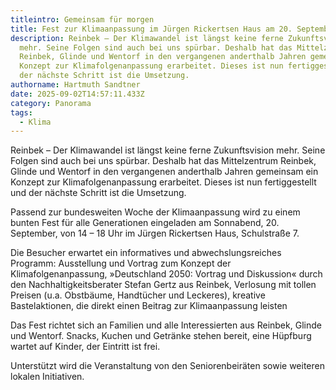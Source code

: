 ```yaml
---
titleintro: Gemeinsam für morgen
title: Fest zur Klimaanpassung im Jürgen Rickertsen Haus am 20. September
description: Reinbek – Der Klimawandel ist längst keine ferne Zukunftsvision
  mehr. Seine Folgen sind auch bei uns spürbar. Deshalb hat das Mittelzentrum
  Reinbek, Glinde und Wentorf in den vergangenen anderthalb Jahren gemeinsam ein
  Konzept zur Klimafolgenanpassung erarbeitet. Dieses ist nun fertiggestellt und
  der nächste Schritt ist die Umsetzung.
authorname: Hartmuth Sandtner
date: 2025-09-02T14:57:11.433Z
category: Panorama
tags:
  - Klima
---
```

Reinbek – Der Klimawandel ist längst keine ferne Zukunftsvision mehr. Seine Folgen sind auch bei uns spürbar. Deshalb hat das Mittelzentrum Reinbek, Glinde und Wentorf in den vergangenen anderthalb Jahren gemeinsam ein Konzept zur Klimafolgenanpassung erarbeitet. Dieses ist nun fertiggestellt und der nächste Schritt ist die Umsetzung.

Passend zur bundesweiten Woche der Klimaanpassung wird zu einem bunten Fest für alle Generationen eingeladen am Sonnabend, 20. September, von 14 – 18 Uhr im Jürgen Rickertsen Haus, Schulstraße 7.

Die Besucher erwartet ein informatives und abwechslungsreiches Programm: Ausstellung und Vortrag zum Konzept der Klimafolgenanpassung, »Deutschland 2050: Vortrag und Diskussion« durch den Nachhaltigkeitsberater Stefan Gertz aus Reinbek, Verlosung mit tollen Preisen (u.a. Obstbäume, Handtücher und Leckeres), kreative Bastelaktionen, die direkt einen Beitrag zur Klimaanpassung leisten

Das Fest richtet sich an Familien und alle Interessierten aus Reinbek, Glinde und Wentorf. Snacks, Kuchen und Getränke stehen bereit, eine Hüpfburg wartet auf Kinder, der Eintritt ist frei.

Unterstützt wird die Veranstaltung von den Seniorenbeiräten sowie weiteren lokalen Initiativen.